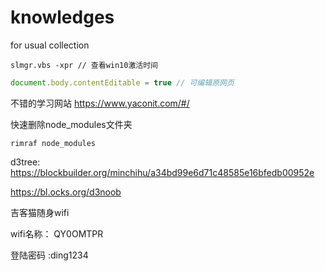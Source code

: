 # knowledges

for usual collection

```shell
slmgr.vbs -xpr // 查看win10激活时间
```

```javascript
document.body.contentEditable = true // 可编辑原网页
```

不错的学习网站 https://www.yaconit.com/#/ 

快速删除node_modules文件夹

```shell
rimraf node_modules
```

d3tree: https://blockbuilder.org/minchihu/a34bd99e6d71c48585e16bfedb00952e

https://bl.ocks.org/d3noob

吉客猫随身wifi

wifi名称： QY0OMTPR

登陆密码 :ding1234

